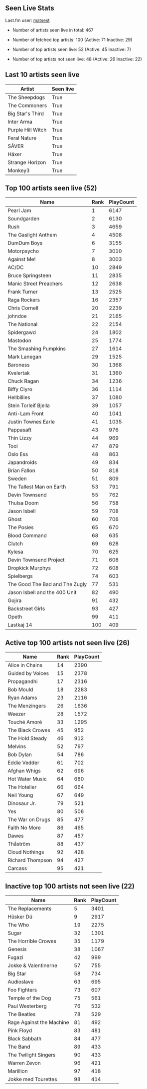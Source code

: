 ## Seen Live Stats

Last.fm user: [matsest](https://www.last.fm/user/matsest)

- Number of artists seen live in total: 467

- Number of fetched top artists: 100 (Active: 71 Inactive: 29)

- Number of top artists seen live: 52 (Active: 45 Inactive: 7)

- Number of top artists not seen live: 48 (Active: 26 Inactive: 22)

## Last 10 artists seen live

Artist            | Seen live
----------------- | ---------
The Sheepdogs     | True     
The Commoners     | True     
Big Star's Third  | True     
Inter Arma        | True     
Purple Hill Witch | True     
Feral Nature      | True     
SÂVER             | True     
Häxer             | True     
Strange Horizon   | True     
Monkey3           | True     

## Top 100 artists seen live (52)

Name                           | Rank | PlayCount
------------------------------ | ---- | ---------
Pearl Jam                      | 1    | 6147     
Soundgarden                    | 2    | 6130     
Rush                           | 3    | 4659     
The Gaslight Anthem            | 4    | 4508     
DumDum Boys                    | 6    | 3155     
Motorpsycho                    | 7    | 3010     
Against Me!                    | 8    | 3003     
AC/DC                          | 10   | 2849     
Bruce Springsteen              | 11   | 2835     
Manic Street Preachers         | 12   | 2638     
Frank Turner                   | 13   | 2525     
Raga Rockers                   | 16   | 2357     
Chris Cornell                  | 20   | 2239     
johndoe                        | 21   | 2165     
The National                   | 22   | 2154     
Spidergawd                     | 24   | 1802     
Mastodon                       | 25   | 1774     
The Smashing Pumpkins          | 27   | 1614     
Mark Lanegan                   | 29   | 1525     
Baroness                       | 30   | 1368     
Kvelertak                      | 31   | 1360     
Chuck Ragan                    | 34   | 1236     
Biffy Clyro                    | 36   | 1114     
Hellbillies                    | 37   | 1080     
Stein Torleif Bjella           | 39   | 1057     
Anti-Lam Front                 | 40   | 1041     
Justin Townes Earle            | 41   | 1035     
Pappasaft                      | 43   | 976      
Thin Lizzy                     | 44   | 969      
Tool                           | 47   | 879      
Oslo Ess                       | 48   | 863      
Japandroids                    | 49   | 834      
Brian Fallon                   | 50   | 818      
Sweden                         | 51   | 809      
The Tallest Man on Earth       | 53   | 791      
Devin Townsend                 | 55   | 762      
Thulsa Doom                    | 56   | 758      
Jason Isbell                   | 59   | 708      
Ghost                          | 60   | 706      
The Posies                     | 65   | 670      
Blood Command                  | 68   | 635      
Clutch                         | 69   | 628      
Kylesa                         | 70   | 625      
Devin Townsend Project         | 71   | 608      
Dropkick Murphys               | 72   | 608      
Spielbergs                     | 74   | 603      
The Good The Bad and The Zugly | 77   | 531      
Jason Isbell and the 400 Unit  | 82   | 490      
Gojira                         | 91   | 432      
Backstreet Girls               | 93   | 427      
Opeth                          | 99   | 411      
Lastkaj 14                     | 100  | 409      

## Active top 100 artists not seen live (26)

Name             | Rank | PlayCount
---------------- | ---- | ---------
Alice in Chains  | 14   | 2390     
Guided by Voices | 15   | 2378     
Propagandhi      | 17   | 2316     
Bob Mould        | 18   | 2283     
Ryan Adams       | 23   | 2116     
The Menzingers   | 26   | 1636     
Weezer           | 28   | 1572     
Touché Amoré     | 33   | 1295     
The Black Crowes | 45   | 952      
The Hold Steady  | 46   | 912      
Melvins          | 52   | 797      
Bob Dylan        | 54   | 786      
Eddie Vedder     | 61   | 702      
Afghan Whigs     | 62   | 696      
Hot Water Music  | 64   | 680      
The Hotelier     | 66   | 664      
Neil Young       | 67   | 649      
Dinosaur Jr.     | 79   | 521      
Yes              | 80   | 506      
The War on Drugs | 85   | 477      
Faith No More    | 86   | 465      
Dawes            | 87   | 457      
Thåström         | 88   | 437      
Cloud Nothings   | 92   | 428      
Richard Thompson | 94   | 427      
Carcass          | 95   | 421      

## Inactive top 100 artists not seen live (22)

Name                     | Rank | PlayCount
------------------------ | ---- | ---------
The Replacements         | 5    | 3401     
Hüsker Dü                | 9    | 2917     
The Who                  | 19   | 2275     
Sugar                    | 32   | 1301     
The Horrible Crowes      | 35   | 1179     
Genesis                  | 38   | 1067     
Fugazi                   | 42   | 999      
Jokke & Valentinerne     | 57   | 755      
Big Star                 | 58   | 734      
Audioslave               | 63   | 695      
Foo Fighters             | 73   | 607      
Temple of the Dog        | 75   | 561      
Paul Westerberg          | 76   | 532      
The Beatles              | 78   | 529      
Rage Against the Machine | 81   | 492      
Pink Floyd               | 83   | 481      
Black Sabbath            | 84   | 477      
The Band                 | 89   | 433      
The Twilight Singers     | 90   | 433      
Warren Zevon             | 96   | 421      
Marillion                | 97   | 418      
Jokke med Tourettes      | 98   | 414      
